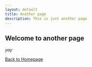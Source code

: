 ```yaml
---
layout: default
title: Another page
description: This is just another page
---
```


## Welcome to another page

_yay_

[Back to Homepage](./)
